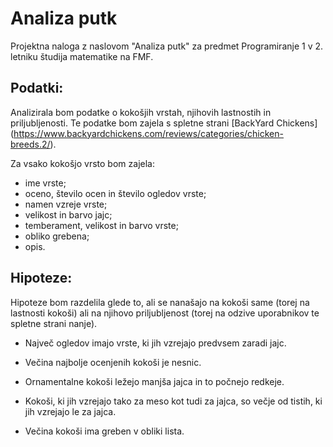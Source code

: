 # Analiza putk

Projektna naloga z naslovom "Analiza putk" za predmet Programiranje 1 v 2. letniku študija matematike na FMF.

## Podatki:
Analizirala bom podatke o kokošjih vrstah, njihovih lastnostih in priljubljenosti. Te podatke bom zajela s spletne strani [BackYard Chickens] (https://www.backyardchickens.com/reviews/categories/chicken-breeds.2/).

Za vsako kokošjo vrsto bom zajela:
- ime vrste;
- oceno, število ocen in število ogledov vrste;
- namen vzreje vrste;
- velikost in barvo jajc;
- temberament, velikost in barvo vrste;
- obliko grebena;
- opis.

## Hipoteze:
Hipoteze bom razdelila glede to, ali se nanašajo na kokoši same (torej na lastnosti kokoši) ali na njihovo priljubljenost (torej na odzive uporabnikov te spletne strani nanje).

- Največ ogledov imajo vrste, ki jih vzrejajo predvsem zaradi jajc.
- Večina najbolje ocenjenih kokoši je nesnic.

- Ornamentalne kokoši ležejo manjša jajca in to počnejo redkeje.
- Kokoši, ki jih vzrejajo tako za meso kot tudi za jajca, so večje od tistih, ki jih vzrejajo le za jajca.
- Večina kokoši ima greben v obliki lista. 
